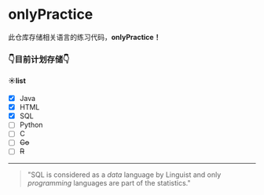 # onlyPractice
此仓库存储相关语言的练习代码，**onlyPractice！**

### 👇目前计划存储👇

#### ☀list

- [x] Java 
- [x] HTML
- [x] SQL
- [ ] Python
- [ ] C
- [ ] ~~Go~~
- [ ] ~~R~~

-----

> "SQL is considered as a *data* language by Linguist and only *programming* languages are part of the statistics."



